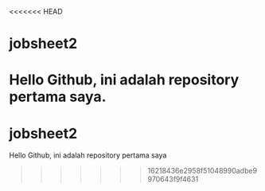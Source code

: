 <<<<<<< HEAD
# jobsheet2

Hello Github, ini adalah repository pertama saya.
=======
# jobsheet2

Hello Github, ini adalah repository pertama saya
>>>>>>> 16218436e2958f51048990adbe9970643f9f4631
